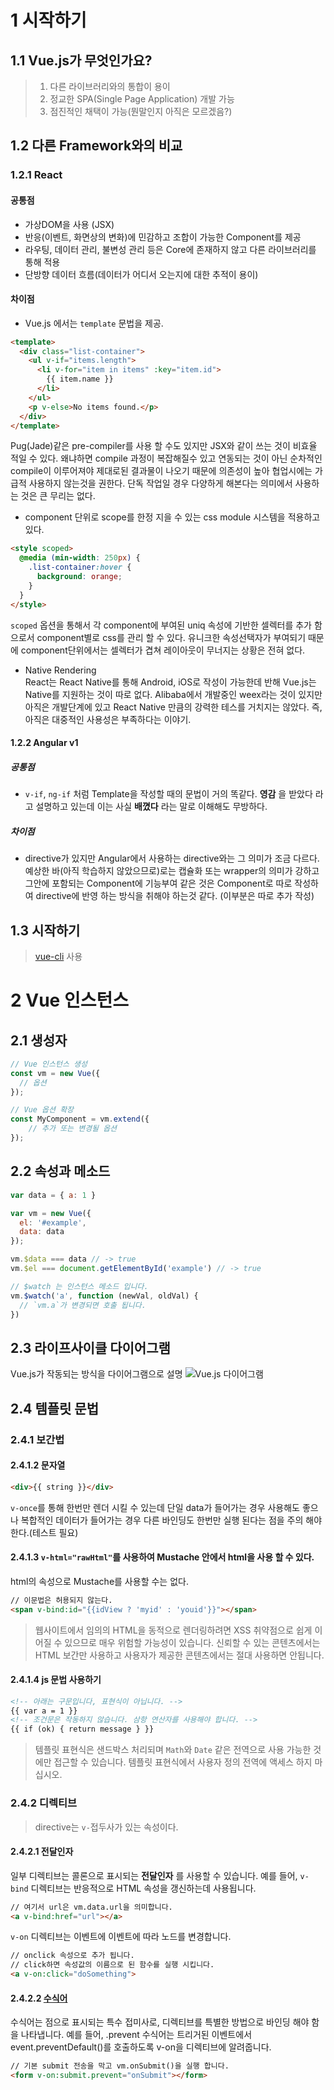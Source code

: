 # 1 시작하기

## 1.1 Vue.js가 무엇인가요?

> 1. 다른 라이브러리와의 통합이 용이
> 2. 정교한 SPA(Single Page Application) 개발 가능
> 3. 점진적인 채택이 가능(뭔말인지 아직은 모르겠음?)

## 1.2 다른 Framework와의 비교

### 1.2.1 React

#### 공통점
- 가상DOM을 사용 (JSX)
- 반응(이벤트, 화면상의 변화)에 민감하고 조합이 가능한 Component를 제공
- 라우팅, 데이터 관리, 불변성 관리 등은 Core에 존재하지 않고 다른 라이브러리를 통해 적용
- 단방향 데이터 흐름(데이터가 어디서 오는지에 대한 추적이 용이)

#### 차이점
- Vue.js 에서는 `template` 문법을 제공.

```html
<template>
  <div class="list-container">
    <ul v-if="items.length">
      <li v-for="item in items" :key="item.id">
        {{ item.name }}
      </li>
    </ul>
    <p v-else>No items found.</p>
  </div>
</template>
```
Pug(Jade)같은 pre-compiler를 사용 할 수도 있지만 JSX와 같이 쓰는 것이 비효율 적일 수 있다. 왜냐하면 compile 과정이 복잡해질수 있고 연동되는 것이 아닌 순차적인 compile이 이루어져야 제대로된 결과물이 나오기 때문에 의존성이 높아 협업시에는 가급적 사용하지 않는것을 권한다. 단독 작업일 경우 다양하게 해본다는 의미에서 사용하는 것은 큰 무리는 없다.

- component 단위로 scope를 한정 지을 수 있는 css module 시스템을 적용하고 있다.
```html
<style scoped>
  @media (min-width: 250px) {
    .list-container:hover {
      background: orange;
    }
  }
</style>
```
`scoped` 옵션을 통해서 각 component에 부여된 uniq 속성에 기반한 셀렉터를 추가 함으로서 component별로 css를 관리 할 수 있다. 유니크한 속성선택자가 부여되기 때문에 component단위에서는 셀렉터가 겹쳐 레이아웃이 무너지는 상황은 전혀 없다.

- Native Rendering  
React는 React Native를 통해 Android, iOS로 작성이 가능한데 반해 Vue.js는 Native를 지원하는 것이 따로 없다. Alibaba에서 개발중인 weex라는 것이 있지만 아직은 개발단계에 있고 React Native 만큼의 강력한 테스를 거치지는 않았다. 즉, 아직은 대중적인 사용성은 부족하다는 이야기.

#### 1.2.2 Angular v1
##### 공통점
- `v-if`, `ng-if` 처럼 Template을 작성할 때의 문법이 거의 똑같다. **영감** 을 받았다 라고 설명하고 있는데 이는 사실 **배꼈다** 라는 말로 이해해도 무방하다.

##### 차이점
- directive가 있지만 Angular에서 사용하는 directive와는 그 의미가 조금 다르다. 예상한 바(아직 학습하지 않았으므로)로는 캡슐화 또는 wrapper의 의미가 강하고 그안에 포함되는 Component에 기능부여 같은 것은 Component로 따로 작성하여 directive에 반영 하는 방식을 취해야 하는것 같다. (이부분은 따로 추가 작성)


## 1.3 시작하기
> [vue-cli](https://github.com/vuejs/vue-cli) 사용

# 2 Vue 인스턴스

## 2.1 생성자
```js
// Vue 인스턴스 생성
const vm = new Vue({
  // 옵션
});

// Vue 옵션 확장
const MyComponent = vm.extend({
    // 추가 또는 변경될 옵션
});
```

## 2.2 속성과 메소드
```js
var data = { a: 1 }

var vm = new Vue({
  el: '#example',
  data: data
});

vm.$data === data // -> true
vm.$el === document.getElementById('example') // -> true

// $watch 는 인스턴스 메소드 입니다.
vm.$watch('a', function (newVal, oldVal) {
  // `vm.a`가 변경되면 호출 됩니다.
})
```

## 2.3 라이프사이클 다이어그램
Vue.js가 작동되는 방식을 다이어그램으로 설명
![Vue.js 다이어그램](https://kr.vuejs.org/images/lifecycle.png)


## 2.4 템플릿 문법

### 2.4.1 보간법

#### 2.4.1.2 문자열
```html
<div>{{ string }}</div>
```
`v-once`를 통해 한번만 렌더 시킬 수 있는데 단일 data가 들어가는 경우 사용해도 좋으나 복합적인 데이터가 들어가는 경우 다른 바인딩도 한번만 실행 된다는 점을 주의 해야 한다.(테스트 필요)

#### 2.4.1.3 `v-html="rawHtml"`를 사용하여 Mustache 안에서 html을 사용 할 수 있다.

html의 속성으로 Mustache를 사용할 수는 없다.
```html
// 이문법은 허용되지 않는다.
<span v-bind:id="{{idView ? 'myid' : 'youid'}}"></span>
```
> 웹사이트에서 임의의 HTML을 동적으로 렌더링하려면 XSS 취약점으로 쉽게 이어질 수 있으므로 매우 위험할 가능성이 있습니다. 신뢰할 수 있는 콘텐츠에서는 HTML 보간만 사용하고 사용자가 제공한 콘텐츠에서는 절대 사용하면 안됩니다.

#### 2.4.1.4 js 문법 사용하기
```html
<!-- 아래는 구문입니다, 표현식이 아닙니다. -->
{{ var a = 1 }}
<!-- 조건문은 작동하지 않습니다. 삼항 연산자를 사용해야 합니다. -->
{{ if (ok) { return message } }}
```
> 템플릿 표현식은 샌드박스 처리되며 `Math`와 `Date` 같은 전역으로 사용 가능한 것에만 접근할 수 있습니다. 템플릿 표현식에서 사용자 정의 전역에 액세스 하지 마십시오.

### 2.4.2 디렉티브
> directive는 `v-`접두사가 있는 속성이다.

#### 2.4.2.1 전달인자
일부 디렉티브는 콜론으로 표시되는 **전달인자** 를 사용할 수 있습니다. 예를 들어, `v-bind` 디렉티브는 반응적으로 HTML 속성을 갱신하는데 사용됩니다.
```html
// 여기서 url은 vm.data.url을 의미합니다.
<a v-bind:href="url"></a>
```

`v-on` 디렉티브는 이벤트에 이벤트에 따라 노드를 변경합니다.
```html
// onclick 속성으로 추가 됩니다.
// click하면 속성값의 이름으로 된 함수를 실행 시킵니다.
<a v-on:click="doSomething">
```

#### 2.4.2.2 [수식어](https://kr.vuejs.org/v2/guide/events.html#이벤트-수식어)
수식어는 점으로 표시되는 특수 접미사로, 디렉티브를 특별한 방법으로 바인딩 해야 함을 나타냅니다. 예를 들어, .prevent 수식어는 트리거된 이벤트에서 event.preventDefault()를 호출하도록 v-on을 디렉티브에 알려줍니다.
```html
// 기본 submit 전송을 막고 vm.onSubmit()을 실행 합니다.
<form v-on:submit.prevent="onSubmit"></form>
```
